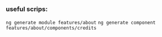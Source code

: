 

### useful scrips:

`ng generate module features/about`
`ng generate component features/about/components/credits`
